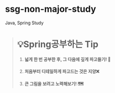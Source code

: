 # ssg-non-major-study
Java, Spring Study

> # 💡Spring공부하는 Tip
> 1. #### 넓게 한 번 공부한 후, 그 다음에 깊게 파고들기! 🌳
> 2. #### 처음부터 디테일하게 파고드는 것은 지양❌
> 3. #### 큰 그림을 보려고 노력해보기! 🗺️